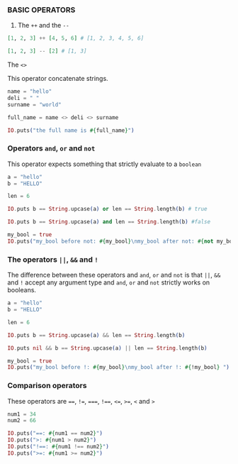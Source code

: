 ### BASIC OPERATORS

1. The `++` and the `--`

```exs
[1, 2, 3] ++ [4, 5, 6] # [1, 2, 3, 4, 5, 6]

[1, 2, 3] -- [2] # [1, 3]
```

The `<>`

This operator concatenate strings.

```exs
name = "hello"
deli = " "
surname = "world"

full_name = name <> deli <> surname

IO.puts("the full name is #{full_name}")
```

### Operators `and`, `or` and `not`

This operator expects something that strictly evaluate to a `boolean`

```exs
a = "hello"
b = "HELLO"

len = 6

IO.puts b == String.upcase(a) or len == String.length(b) # true

IO.puts b == String.upcase(a) and len == String.length(b) #false

my_bool = true
IO.puts("my_bool before not: #{my_bool}\nmy_bool after not: #{not my_bool} ")

```

### The operators `||`, `&&` and `!`

The difference between these operators and `and`, `or` and `not` is that `||`, `&&` and `!` accept any argument type and `and`, `or` and `not` strictly works on booleans.

```exs
a = "hello"
b = "HELLO"

len = 6

IO.puts b == String.upcase(a) && len == String.length(b)

IO.puts nil && b == String.upcase(a) || len == String.length(b)

my_bool = true
IO.puts("my_bool before !: #{my_bool}\nmy_bool after !: #{!my_bool} ")

```

### Comparison operators

These operators are `==`, `!=`, `===`, `!==`, `<=`, `>=`, `<` and `>`

```exs
num1 = 34
num2 = 66

IO.puts("==: #{num1 == num2}")
IO.puts(">: #{num1 > num2}")
IO.puts("!==: #{num1 !== num2}")
IO.puts(">=: #{num1 >= num2}")

```
